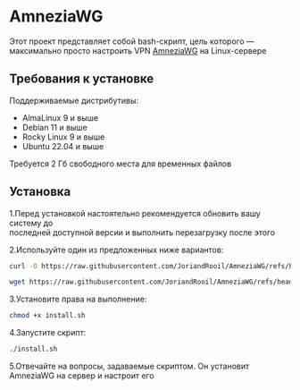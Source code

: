 # AmneziaWG

Этот проект представляет собой bash-скрипт, цель которого — максимально просто настроить VPN [AmneziaWG](https://docs.amnezia.org/ru/documentation/amnezia-wg/) на Linux-сервере

## Требования к установке

Поддерживаемые дистрибутивы:
- AlmaLinux 9 и выше  
- Debian 11 и выше  
- Rocky Linux 9 и выше  
- Ubuntu 22.04 и выше

Требуется 2 Гб свободного места для временных файлов

## Установка

1.Перед установкой настоятельно рекомендуется обновить вашу систему до <br> последней доступной версии и выполнить перезагрузку после этого

2.Используйте один из предложенных ниже вариантов:
```bash  
curl -O https://raw.githubusercontent.com/JoriandRooil/AmneziaWG/refs/heads/main/install.sh
```  
```bash  
wget https://raw.githubusercontent.com/JoriandRooil/AmneziaWG/refs/heads/main/install.sh
```  

3.Установите права на выполнение:  
```bash  
chmod +x install.sh  
```  

4.Запустите скрипт:  
```bash  
./install.sh  
```

5.Отвечайте на вопросы, задаваемые скриптом. Он установит AmneziaWG на сервер и настроит его
